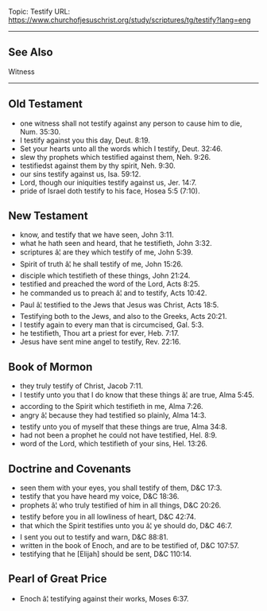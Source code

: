 Topic: Testify
URL: https://www.churchofjesuschrist.org/study/scriptures/tg/testify?lang=eng

---

## See Also

Witness

---

## Old Testament

- one witness shall not testify against any person to cause him to die, Num. 35:30.
- I testify against you this day, Deut. 8:19.
- Set your hearts unto all the words which I testify, Deut. 32:46.
- slew thy prophets which testified against them, Neh. 9:26.
- testifiedst against them by thy spirit, Neh. 9:30.
- our sins testify against us, Isa. 59:12.
- Lord, though our iniquities testify against us, Jer. 14:7.
- pride of Israel doth testify to his face, Hosea 5:5 (7:10).

## New Testament

- know, and testify that we have seen, John 3:11.
- what he hath seen and heard, that he testifieth, John 3:32.
- scriptures â¦ are they which testify of me, John 5:39.
- Spirit of truth â¦ he shall testify of me, John 15:26.
- disciple which testifieth of these things, John 21:24.
- testified and preached the word of the Lord, Acts 8:25.
- he commanded us to preach â¦ and to testify, Acts 10:42.
- Paul â¦ testified to the Jews that Jesus was Christ, Acts 18:5.
- Testifying both to the Jews, and also to the Greeks, Acts 20:21.
- I testify again to every man that is circumcised, Gal. 5:3.
- he testifieth, Thou art a priest for ever, Heb. 7:17.
- Jesus have sent mine angel to testify, Rev. 22:16.

## Book of Mormon

- they truly testify of Christ, Jacob 7:11.
- I testify unto you that I do know that these things â¦ are true, Alma 5:45.
- according to the Spirit which testifieth in me, Alma 7:26.
- angry â¦ because they had testified so plainly, Alma 14:3.
- testify unto you of myself that these things are true, Alma 34:8.
- had not been a prophet he could not have testified, Hel. 8:9.
- word of the Lord, which testifieth of your sins, Hel. 13:26.

## Doctrine and Covenants

- seen them with your eyes, you shall testify of them, D&C 17:3.
- testify that you have heard my voice, D&C 18:36.
- prophets â¦ who truly testified of him in all things, D&C 20:26.
- testify before you in all lowliness of heart, D&C 42:74.
- that which the Spirit testifies unto you â¦ ye should do, D&C 46:7.
- I sent you out to testify and warn, D&C 88:81.
- written in the book of Enoch, and are to be testified of, D&C 107:57.
- testifying that he [Elijah] should be sent, D&C 110:14.

## Pearl of Great Price

- Enoch â¦ testifying against their works, Moses 6:37.


